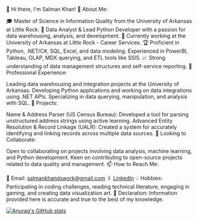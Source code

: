 👋 Hi there, I'm Salman Khan!
📌 About Me:

🎓 Master of Science in Information Quality from the University of Arkansas at Little Rock.
🌟 Data Analyst & Lead Python Developer with a passion for data warehousing, analysis, and development.
💼 Currently working at the University of Arkansas at Little Rock - Career Services.
🏆 Proficient in Python, .NET/C#, SQL, Excel, and data modeling. Experienced in PowerBI, Tableau, OLAP, MDX querying, and ETL tools like SSIS.
📈 Strong understanding of data management structures and self-service reporting.
🔭 Professional Experience:

Leading data warehousing and integration projects at the University of Arkansas.
Developing Python applications and working on data integrations using .NET APIs.
Specializing in data querying, manipulation, and analysis with SQL.
🌱 Projects:

Name & Address Parser (US Census Bureau): Developed a tool for parsing unstructured address strings using active learning.
Advanced Entity Resolution & Record Linkage (UALR): Created a system for accurately identifying and linking records across multiple data sources.
👯 Looking to Collaborate:

Open to collaborating on projects involving data analysis, machine learning, and Python development.
Keen on contributing to open-source projects related to data quality and management.
📫 How to Reach Me:

📧 Email: salmankhandswork@gmail.com
🖇️ [LinkedIn](https://www.linkedin.com/in/salman-khan-070156157/)
💡 Hobbies:
      Participating in coding challenges, reading technical literature, engaging in gaming, and creating data visualization art.
🔐 Declaration:
      Information provided here is accurate and true to the best of my knowledge.



[![Anurag's GitHub stats](https://github-readme-stats.vercel.app/api?username=Salmankhan7432)](https://github.com/anuraghazra/github-readme-stats)
